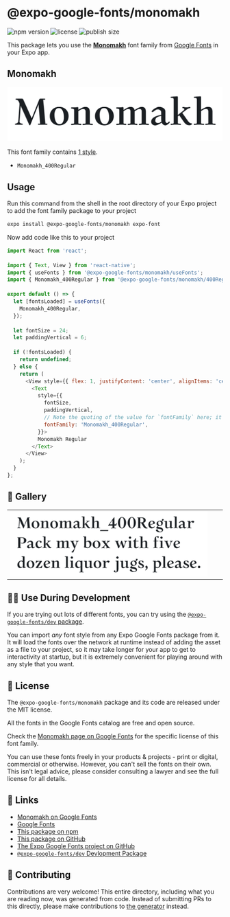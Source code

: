 # @expo-google-fonts/monomakh

![npm version](https://flat.badgen.net/npm/v/@expo-google-fonts/monomakh)
![license](https://flat.badgen.net/github/license/expo/google-fonts)
![publish size](https://flat.badgen.net/packagephobia/install/@expo-google-fonts/monomakh)

This package lets you use the [**Monomakh**](https://fonts.google.com/specimen/Monomakh) font family from [Google Fonts](https://fonts.google.com/) in your Expo app.

## Monomakh

![Monomakh](./font-family.png)

This font family contains [1 style](#-gallery).

- `Monomakh_400Regular`

## Usage

Run this command from the shell in the root directory of your Expo project to add the font family package to your project
```sh
expo install @expo-google-fonts/monomakh expo-font
```

Now add code like this to your project
```js
import React from 'react';

import { Text, View } from 'react-native';
import { useFonts } from '@expo-google-fonts/monomakh/useFonts';
import { Monomakh_400Regular } from '@expo-google-fonts/monomakh/400Regular';

export default () => {
  let [fontsLoaded] = useFonts({
    Monomakh_400Regular,
  });

  let fontSize = 24;
  let paddingVertical = 6;

  if (!fontsLoaded) {
    return undefined;
  } else {
    return (
      <View style={{ flex: 1, justifyContent: 'center', alignItems: 'center' }}>
        <Text
          style={{
            fontSize,
            paddingVertical,
            // Note the quoting of the value for `fontFamily` here; it expects a string!
            fontFamily: 'Monomakh_400Regular',
          }}>
          Monomakh Regular
        </Text>
      </View>
    );
  }
};

```

## 🔡 Gallery


||||
|-|-|-|
|![Monomakh_400Regular](.//400Regular/Monomakh_400Regular.ttf.png)||||


## 👩‍💻 Use During Development

If you are trying out lots of different fonts, you can try using the [`@expo-google-fonts/dev` package](https://github.com/freeboub/google-fonts/tree/master/font-packages/dev#readme).

You can import *any* font style from any Expo Google Fonts package from it. It will load the fonts
over the network at runtime instead of adding the asset as a file to your project, so it may take longer
for your app to get to interactivity at startup, but it is extremely convenient
for playing around with any style that you want.

## 📖 License

The `@expo-google-fonts/monomakh` package and its code are released under the MIT license.

All the fonts in the Google Fonts catalog are free and open source.

Check the [Monomakh page on Google Fonts](https://fonts.google.com/specimen/Monomakh) for the specific license of this font family.

You can use these fonts freely in your products & projects - print or digital, commercial or otherwise. However, you can't sell the fonts on their own. This isn't legal advice, please consider consulting a lawyer and see the full license for all details.

## 🔗 Links

- [Monomakh on Google Fonts](https://fonts.google.com/specimen/Monomakh)
- [Google Fonts](https://fonts.google.com/)
- [This package on npm](https://www.npmjs.com/package/@expo-google-fonts/monomakh)
- [This package on GitHub](https://github.com/freeboub/google-fonts/tree/master/font-packages/monomakh)
- [The Expo Google Fonts project on GitHub](https://github.com/freeboub/google-fonts)
- [`@expo-google-fonts/dev` Devlopment Package](https://github.com/freeboub/google-fonts/tree/master/font-packages/dev)

## 🤝 Contributing

Contributions are very welcome! This entire directory, including what you are reading now, was generated from code. Instead of submitting PRs to this directly, please make contributions to [the generator](https://github.com/freeboub/google-fonts/tree/master/packages/generator) instead.
